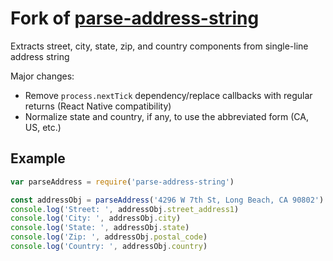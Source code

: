 # Fork of [parse-address-string](https://github.com/fluffybunnies/parse-address-string)
Extracts street, city, state, zip, and country components from single-line address string

Major changes:
 - Remove `process.nextTick` dependency/replace callbacks with regular returns (React Native compatibility)
 - Normalize state and country, if any, to use the abbreviated form (CA, US, etc.)

## Example
```javascript
var parseAddress = require('parse-address-string')

const addressObj = parseAddress('4296 W 7th St, Long Beach, CA 90802')
console.log('Street: ', addressObj.street_address1)
console.log('City: ', addressObj.city)
console.log('State: ', addressObj.state)
console.log('Zip: ', addressObj.postal_code)
console.log('Country: ', addressObj.country)
```
